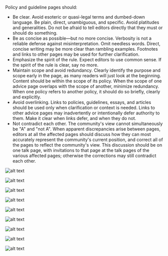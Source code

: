 Policy and guideline pages should:

+ Be clear. Avoid esoteric or quasi-legal terms and dumbed-down language. Be plain, direct, unambiguous, and specific. Avoid platitudes and generalities. Do not be afraid to tell editors directly that they must or should do something.
+ Be as concise as possible—but no more concise. Verbosity is not a reliable defense against misinterpretation. Omit needless words. Direct, concise writing may be more clear than rambling examples. Footnotes and links to other pages may be used for further clarification.
+ Emphasize the spirit of the rule. Expect editors to use common sense. If the spirit of the rule is clear, say no more.
+ Maintain scope and avoid redundancy. Clearly identify the purpose and scope early in the page, as many readers will just look at the beginning. Content should be within the scope of its policy. When the scope of one advice page overlaps with the scope of another, minimize redundancy. When one policy refers to another policy, it should do so briefly, clearly and explicitly.
+ Avoid overlinking. Links to policies, guidelines, essays, and articles should be used only when clarification or context is needed. Links to other advice pages may inadvertently or intentionally defer authority to them. Make it clear when links defer, and when they do not.
+ Not contradict each other. The community's view cannot simultaneously be "A" and "not A". When apparent discrepancies arise between pages, editors at all the affected pages should discuss how they can most accurately represent the community's current position, and correct all of the pages to reflect the community's view. This discussion should be on one talk page, with invitations to that page at the talk pages of the various affected pages; otherwise the corrections may still contradict each other.

![alt text](https://raw.githubusercontent.com/phamhaigiang/Document/master/IMG_1749.png)

![alt text](https://raw.githubusercontent.com/phamhaigiang/Document/master/IMG_1750.png)

![alt text](https://raw.githubusercontent.com/phamhaigiang/Document/master/IMG_1751.png)

![alt text](https://raw.githubusercontent.com/phamhaigiang/Document/master/IMG_1758.png)

![alt text](https://raw.githubusercontent.com/phamhaigiang/Document/master/IMG_1759.png)

![alt text](https://raw.githubusercontent.com/phamhaigiang/Document/master/IMG_1760.png)

![alt text](https://raw.githubusercontent.com/phamhaigiang/Document/master/IMG_1761.png)

![alt text](https://raw.githubusercontent.com/phamhaigiang/Document/master/IMG_1762.png)

![alt text](https://raw.githubusercontent.com/phamhaigiang/Document/master/IMG_1763.png)
